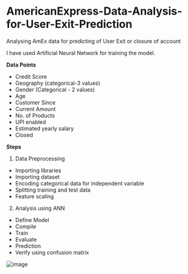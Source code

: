 # AmericanExpress-Data-Analysis-for-User-Exit-Prediction
Analysing AmEx data for predicting of User Exit or closure of account

I have used Artificial Neural Network for training the model. 

**Data Points**
-	Credit Score
-	Geography (categorical-3 values)
-	Gender (Categorical - 2 values)
-	Age
-	Customer Since
-	Current Amount
-	No. of Products
-	UPI enabled
-	Estimated yearly salary
-	Closed
  
**Steps**
1.	Data Preprocessing
-	Importing libraries
-	Importing dataset
-	Encoding categorical data for independent variable
-	Splitting training and test data
-	Feature scaling
2.	Analysis using ANN
-	Define Model
-	Compile
-	Train
-	Evaluate
-	Prediction
-	Verify using confusion matrix

  
  ![image](https://github.com/user-attachments/assets/58feede1-1384-4881-a0cc-820ca849c814)
